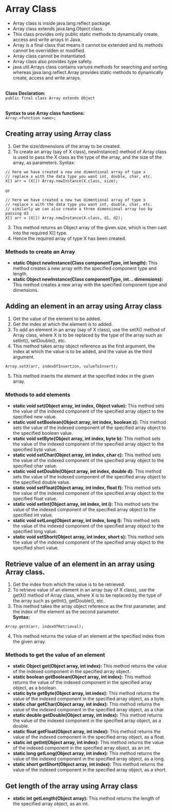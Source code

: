 # Array Class
* Array class is inside java.lang.reflect package.
* Array class extends java.lang.Object class.
* This class provides only public static methods to dynamically create, access and write arrays in Java.
* Array is a final class that means it cannot be extended and its methods cannot be overridden or modified.
* Array class cannot be instantiated.
* Array class also provides type safety.
* java.util.Arrays class contains variuos methods for searching and sorting whereas java.lang.reflect.Array provides static methods to dynamically create, access and write arrays.

<br>__Class Declaration:__<br>
`public final class Array extends Object`

<br>__Syntax to use Array class functions:__<br>
`Array.<function name>;`

## Creating array using Array class
1. Get the size/dimensions of the array to be created.
2. To create an array (say of X class), newInstance() method of Array class is used to pass the X class as the type of the array, and the size of the array, as parameters.
Syntax:
````
// here we have created a new one dimentional array of type x
// replace x with the data type you want int, double, char, etc.
X[] arr = (X[]) Array.newInstance(X.class, size);
````
or
````
// here we have created a new two dimentional array of type x
// replace x with the data type you want int, double, char, etc.
// similarly we can also create a three dimensional array too by passing d3
X[] arr = (X[]) Array.newInstance(X.class, d1, d2);
````
3. This method returns an Object array of the given size, which is then cast into the required X[] type.
4. Hence the required array of type X has been created.

### Methods to create an Array
* __static Object newInstance(Class<E> componentType, int length):__ This method creates a new array with the specified component type and length.
* __static Object newInstance(Class<E> componentType, int… dimensions):__ This method creates a new array with the specified component type and dimensions.

## Adding an element in an array using Array class
1. Get the value of the element to be added.
2. Get the index at which the element is to added.
3. To add an element in an array (say of X class), use the setX() method of Array class, where X is to be replaced by the type of the array such as setInt(), setDouble(), etc.
4. This method takes array object reference as the first argument, the index at which the value is to be added, and the value as the third argument.
````
Array.setX(arr, indexOfInsertion, valueToInsert);
````
5. This method inserts the element at the specified index in the given array.

### Methods to add elements
* __static void set(Object array, int index, Object value):__ This method sets the value of the indexed component of the specified array object to the specified new value.
* __static void setBoolean(Object array, int index, boolean z):__ This method sets the value of the indexed component of the specified array object to the specified boolean value.
* __static void setByte(Object array, int index, byte b):__ This method sets the value of the indexed component of the specified array object to the specified byte value.
* __static void setChar(Object array, int index, char c):__ This method sets the value of the indexed component of the specified array object to the specified char value.
* __static void setDouble(Object array, int index, double d):__ This method sets the value of the indexed component of the specified array object to the specified double value.
* __static void setFloat(Object array, int index, float f):__ This method sets the value of the indexed component of the specified array object to the specified float value.
* __static void setInt(Object array, int index, int i):__ This method sets the value of the indexed component of the specified array object to the specified int value.
* __static void setLong(Object array, int index, long l):__ This method sets the value of the indexed component of the specified array object to the specified long value.
* __static void setShort(Object array, int index, short s):__ This method sets the value of the indexed component of the specified array object to the specified short value.


## Retrieve value of an element in an array using Array class.
1. Get the index from which the value is to be retrieved.
2. To retrieve value of an element in an array (say of X class), use the getX() method of Array class, where X is to be replaced by the type of the array such as getInt(), getDouble(), etc.
3. This method takes the array object reference as the first parameter, and the index of the element as the second parameter.
<br>__Syntax:__
````
Array.getX(arr, indexOfRetrieval);
````
4. This method returns the value of an element at the specified index from the given array.

### Methods to get the value of an element
* __static Object get(Object array, int index):__ This method returns the value of the indexed component in the specified array object.
* __static boolean getBoolean(Object array, int index):__ This method returns the value of the indexed component in the specified array object, as a boolean.
* __static byte getByte(Object array, int index):__ This method returns the value of the indexed component in the specified array object, as a byte.
* __static char getChar(Object array, int index):__ This method returns the value of the indexed component in the specified array object, as a char.
* __static double getDouble(Object array, int index):__ This method returns the value of the indexed component in the specified array object, as a double.
* __static float getFloat(Object array, int index):__ This method returns the value of the indexed component in the specified array object, as a float.
* __static int getInt(Object array, int index):__ This method returns the value of the indexed component in the specified array object, as an int.
* __static long getLong(Object array, int index):__ This method returns the value of the indexed component in the specified array object, as a long.
* __static short getShort(Object array, int index):__ This method returns the value of the indexed component in the specified array object, as a short.

## Get length of the array using Array class
* __static int getLength(Object array):__ This method returns the length of the specified array object, as an int.
